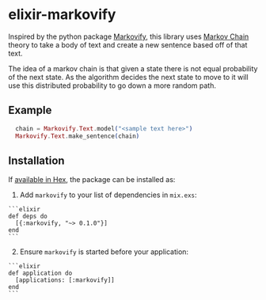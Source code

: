 # elixir-markovify

Inspired by the python package [Markovify](https://github.com/jsvine/markovify), this library uses [Markov Chain](https://en.wikipedia.org/wiki/Markov_chain) theory to take a body of text and create a new sentence based off of that text.

The idea of a markov chain is that given a state there is not equal probability of the next state. As the algorithm decides the next state to move to it will use this distributed probability to go down a more random path.

## Example

```elixir
  chain = Markovify.Text.model("<sample text here>")
  Markovify.Text.make_sentence(chain)
```

## Installation

If [available in Hex](https://hex.pm/docs/publish), the package can be installed as:

  1. Add `markovify` to your list of dependencies in `mix.exs`:

    ```elixir
    def deps do
      [{:markovify, "~> 0.1.0"}]
    end
    ```

  2. Ensure `markovify` is started before your application:

    ```elixir
    def application do
      [applications: [:markovify]]
    end
    ```

